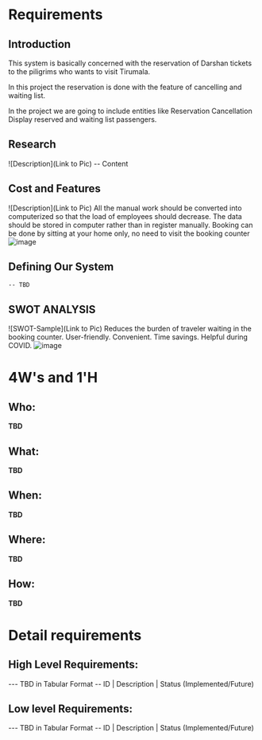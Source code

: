 # Requirements
## Introduction
 This system is basically concerned with the reservation of Darshan  tickets to the piligrims who wants to visit Tirumala.

In this project the reservation is done with the feature of cancelling and waiting list.

In the project we are going to include entities like
Reservation
Cancellation
Display reserved and waiting list passengers.



## Research
![Description](Link to Pic)
-- Content 
## Cost and Features
![Description](Link to Pic)
All the manual work should be converted into computerized so that the load of employees should decrease.
The data should be stored in computer rather than in register manually.
Booking can be done by sitting at your home only, no need to visit the booking counter![image](https://user-images.githubusercontent.com/63308610/114901591-92993680-9e32-11eb-919a-8324189cfa05.png)

## Defining Our System
    -- TBD
## SWOT ANALYSIS
![SWOT-Sample](Link to Pic)
Reduces the burden of traveler waiting in the booking counter.
User-friendly.
Convenient.
Time savings.
Helpful during COVID.
![image](https://user-images.githubusercontent.com/63308610/114901788-c2e0d500-9e32-11eb-8691-71398ba6e68a.png)

# 4W&#39;s and 1&#39;H

## Who:

**TBD**

## What:

**TBD**

## When:

**TBD**

## Where:

**TBD**

## How:

**TBD**

# Detail requirements
## High Level Requirements:
--- TBD in Tabular Format 
-- ID | Description | Status (Implemented/Future)


##  Low level Requirements:
--- TBD in Tabular Format 
-- ID | Description | Status (Implemented/Future)
